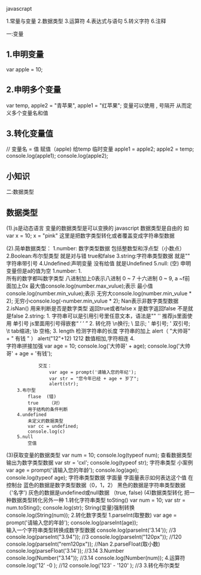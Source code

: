 javascrapt

1.常量与变量
2.数据类型
3.运算符
4.表达式与语句
5.转义字符
6.注释

一:变量
## 1.申明变量  
var apple = 10;
## 2.申明多个变量
var temp, apple2 = "青苹果", apple1 = "红苹果";  变量可以使用 , 号隔开  从而定义多个变量名和值

## 3.转化变量值
// 变量名 = 值  赋值（apple) 给temp 临时变量
apple1 = apple2;
apple2 = temp;
console.log(apple1);
console.log(apple2);
## 小知识
<!-- // 变量是临时调用内存空间存储 //-->
二:数据类型
## 数据类型
(1).js是动态语言  变量的数据类型是可以变换的
 javascript 数据类型是自由的 
如  var x = 10; 
    x = "pink"  这里是把数字类型转化或者覆盖变成字符串型数据

(2).简单数据类型：
    1.number: 数字类型数据  包括整数型和浮点型（小数点）
    2.Boolean:布尔型类型  就是对与错 true和false
    3.string:字符串类型数据  就是""  字符串带引号
    4.Undefined:声明变量  没有给值 就是Undefined
    5.null: (空) 申明变量但是a的值为空
        1.number:
            1.  
                所有的数字都叫数字类型
                八进制加上0表示八进制 0 ~ 7
                十六进制  0 ~ 9,  a ~f前面加上0x
                最大值console.log(number.max_vulue);表示
                最小值console.log(number.min_vulue);表示
                无穷大console.log(number.min_vulue * 2);
                无穷小console.log(-number.min_vulue * 2);
                Nan表示非数字类型数据
            2.isNan()
                用来判断是否是数字类型  返回true或者false
                x 是数字返回false 不是就是false
        2.string:
            1.
                字符串可以是引用引号里任意文本，语法是"" ''
                推荐js里面使用 单引号
                js里面用引号得嵌套“ ‘ ’ ”
            2.
                转化符 \n换行;  \\ 显示\; \' 单引号; \' 双引号; \t tab缩进; \b 空格;
            3.
                length  检测字符串的长度
                字符串的加上 alert（ "大帅哥" + " 有钱 " ）
                            alert("12"+12)  1212
                            数值相加,字符相连
            4.                
                字符串拼接加强
                var age = 10;
                console.log('大帅哥' + age);
                console.log('大帅哥' + age + '有钱');

                交互：
                    var age = prompt('请输入您的年纪');
                    var str = "您今年已经 + age + 岁了";
                    alert(str);
        3.布尔型
            flase  (错)
            true    （对）
            用于结构的条件判断
        4.undefined
            未定义的数据类型
            var cc = undefined;
            console.log(c)
        5.null
            空值
(3)获取变量的数据类型
        var num = 10;
        console.log(typeof num);  查看数据类型输出为数字类型数据
        var str = 'cxl';
        console.log(typeof str); 字符串类型
            小案例
                var age = prompt('请输入您的年龄');
                console.log(age);      
                console.log(typeof age);  字符串类型数据
        字面量
            字面量表示如何表达这个值
                在控制台
                    蓝色的数据是数字类型数据（0，1，2）
                    黑色的数据是字符串类型数据（'名字')
                    灰色的数据是undefined或null数据 （true, false)
(4)数据类型转化
        把一种数据类型转化另外一种
            1.转化字符串类型
                toSting()       var num = 10; var str = num.toSting();  console.log(str);
                String(变量)强制转换    console.log(String(num));
            2.转化数字类型
                1.parseInt(取整数)
                var age = prompt('请输入您的年龄');
                console.log(parseInt(age));  
                输入一个字符串类型转换成数字型数据
                console.log(parseInt('3.14'));   //3
                console.log(parseInt("3.94"));   //3
                console.log(parseInt("120px"));  //120
                console.log(parseInt("rem120px"));  //Nan
                2.parseFloat(取小数)
                console.log(parseFloat('3.14')); //3.14
                3.Number
                console.log(Number("3.14"));    //3.14
                console.log(Number(num));
                4.运算符
                console.log('12' -0 );     //12
                console.log('123' - '120' );  //3
            3.转化布尔类型         